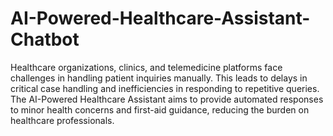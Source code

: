 # AI-Powered-Healthcare-Assistant-Chatbot


Healthcare organizations, clinics, and telemedicine platforms face challenges in handling patient inquiries manually. This leads to delays in critical case handling and inefficiencies in responding to repetitive queries. The AI-Powered Healthcare Assistant aims to provide automated responses to minor health concerns and first-aid guidance, reducing the burden on healthcare professionals.

